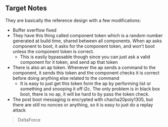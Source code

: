 ## Target Notes

They are basically the reference design with a few modifications:
- Buffer overflow fixed
- They have this thing called component token which is a random number generated at build time, shared between all components. When ap asks component to boot, it asks for the component token, and won't boot unless the component token is correct. 
  - This is easily bypassable though since you can just ask a valid component for it token, and send ap that token
- There is also an ap token. Whenever the ap sends a command to the component, it sends this token and the component checks it is correct before doing anything else related to the command
  - It is easy to just get this token form the ap by performing list or something and snooping it off i2c. The only problem is in black box boot, there is no ap, it will be hard to by pass the token check.
- The post boot messaging is encrypted with chacha20poly1305, but there are still no nonces or anything, so it is easy to just do a replay attack

>DeltaForce
